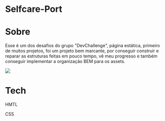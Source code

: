 # Selfcare-Port
<h1>Sobre</h1>
<p>Esse é um dos desafios do grupo "DevChallenge", página estática, primeiro de muitos projetos, foi um projeto bem marcante, por conseguir construir e reparar as estruturas feitas em pouco tempo, vê meu progresso e também conseguir implementar a organização BEM para os assets.</p>
<img src="https://user-images.githubusercontent.com/72317124/174910519-79f14ace-2455-4de7-a865-6e2ff787f976.jpeg"/>
<h1>Tech</h1>
<p>HMTL</p>
<p>CSS</p>
